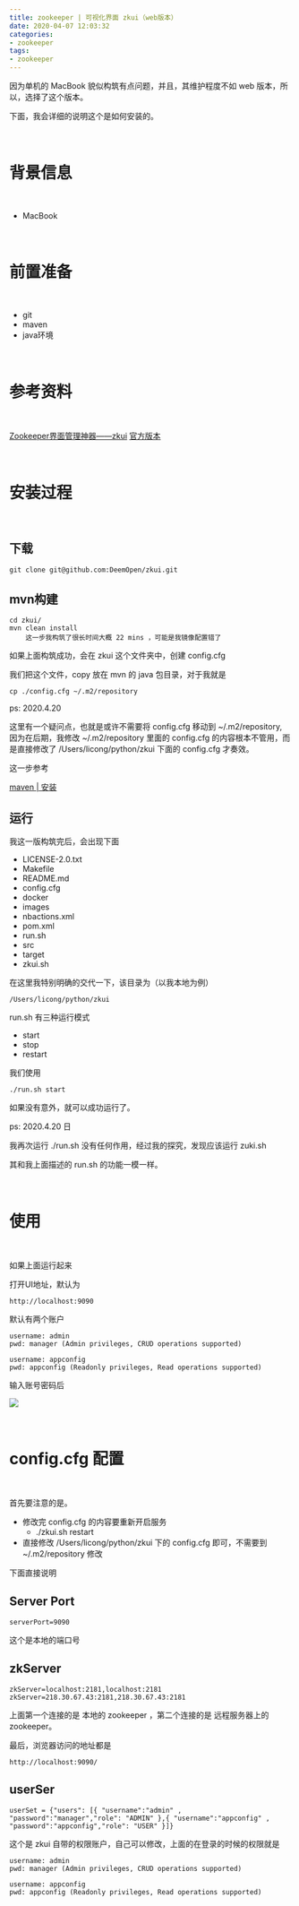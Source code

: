 ```yaml
---
title: zookeeper | 可视化界面 zkui（web版本）
date: 2020-04-07 12:03:32
categories:
- zookeeper
tags:
- zookeeper
---
```

因为单机的 MacBook 貌似构筑有点问题，并且，其维护程度不如 web 版本，所以，选择了这个版本。

下面，我会详细的说明这个是如何安装的。

<!-- more -->

<br/>

# 背景信息

<br/>

- MacBook

<br/>

# 前置准备

<br/>

- git
- maven
- java环境

<br/>

# 参考资料

<br/>

[Zookeeper界面管理神器——zkui](https://blog.csdn.net/hero272285642/article/details/100032843)
[官方版本](https://github.com/DeemOpen/zkui)

<br/>

# 安装过程

<br/>

## 下载

	git clone git@github.com:DeemOpen/zkui.git

## mvn构建

	cd zkui/
	mvn clean install
		这一步我构筑了很长时间大概 22 mins ，可能是我镜像配置错了

如果上面构筑成功，会在 zkui 这个文件夹中，创建 config.cfg

我们把这个文件，copy 放在 mvn 的 java 包目录，对于我就是

	cp ./config.cfg ~/.m2/repository

ps: 2020.4.20

这里有一个疑问点，也就是或许不需要将 config.cfg 移动到 \~/.m2/repository, 因为在后期，我修改 \~/.m2/repository 里面的 config.cfg 的内容根本不管用，而是直接修改了 /Users/licong/python/zkui 下面的 config.cfg 才奏效。

这一步参考

[maven | 安装](https://benpaodewoniu.github.io/2020/04/07/maven0/)

## 运行

我这一版构筑完后，会出现下面

- LICENSE-2.0.txt	
- Makefile	
- README.md	
- config.cfg	
- docker		
- images		
- nbactions.xml	
- pom.xml		
- run.sh		
- src		
- target		
- zkui.sh

在这里我特别明确的交代一下，该目录为（以我本地为例）

	/Users/licong/python/zkui

run.sh 有三种运行模式

- start
- stop
- restart

我们使用

	./run.sh start

如果没有意外，就可以成功运行了。

ps: 2020.4.20 日

我再次运行 ./run.sh 没有任何作用，经过我的探究，发现应该运行 zuki.sh

其和我上面描述的 run.sh 的功能一模一样。

<br/>

# 使用

<br/>

如果上面运行起来

打开UI地址，默认为

	http://localhost:9090

默认有两个账户

	username: admin
	pwd: manager (Admin privileges, CRUD operations supported) 

	username: appconfig
	pwd: appconfig (Readonly privileges, Read operations supported)

输入账号密码后

![](/images/zookeeper/3_0.png)

<br/>

# config.cfg 配置

<br/>

首先要注意的是。

- 修改完 config.cfg 的内容要重新开启服务
	- ./zkui.sh restart
- 直接修改 /Users/licong/python/zkui 下的 config.cfg 即可，不需要到 \~/.m2/repository 修改

下面直接说明

## Server Port

	serverPort=9090

这个是本地的端口号

## zkServer

	zkServer=localhost:2181,localhost:2181
	zkServer=218.30.67.43:2181,218.30.67.43:2181

上面第一个连接的是 本地的 zookeeper ，第二个连接的是 远程服务器上的 zookeeper。

最后，浏览器访问的地址都是

	http://localhost:9090/

## userSer

	userSet = {"users": [{ "username":"admin" , "password":"manager","role": "ADMIN" },{ "username":"appconfig" , "password":"appconfig","role": "USER" }]}

这个是 zkui 自带的权限账户，自己可以修改，上面的在登录的时候的权限就是

	username: admin
	pwd: manager (Admin privileges, CRUD operations supported) 

	username: appconfig
	pwd: appconfig (Readonly privileges, Read operations supported)